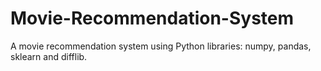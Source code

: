 # Movie-Recommendation-System
A movie recommendation system using Python libraries: numpy, pandas, sklearn and difflib.
